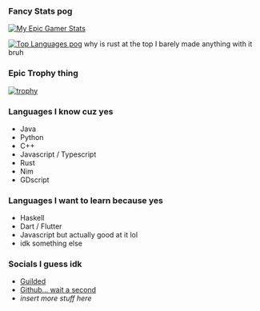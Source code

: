 ### Fancy Stats pog
<!-- Github Stats -->
[![My Epic Gamer Stats](https://github-readme-stats.vercel.app/api?username=MASTRIO&theme=shades-of-purple&count_private=true&show_icons=true&include_all_commits=true)](https://github.com/anuraghazra/github-readme-stats)

<!-- My Top Languages -->
[![Top Languages pog](https://github-readme-stats.vercel.app/api/top-langs/?username=MASTRIO&theme=shades-of-purple&langs_count=80&layout=compact)](https://github.com/anuraghazra/github-readme-stats) why is rust at the top I barely made anything with it bruh

### Epic Trophy thing
<!-- Ebic Trophies -->
[![trophy](https://github-profile-trophy.vercel.app/?username=MASTRIO&theme=onedark)](https://github.com/MASTRIO/github-profile-trophy)

### Languages I know cuz yes
- Java
- Python
- C++
- Javascript / Typescript
- Rust
- Nim
- GDscript

### Languages I want to learn because yes
- Haskell
- Dart / Flutter
- Javascript but actually good at it lol
- idk something else

### Socials I guess idk
- [Guilded](https://www.guilded.gg/u/MASTRIO)
- [Github... wait a second](https://github.com/MASTRIO)
- *insert more stuff here*

